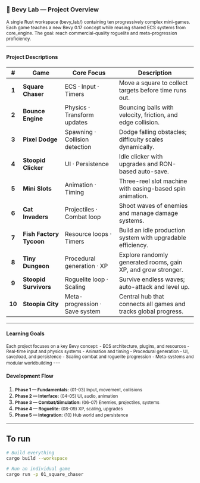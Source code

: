 ### 🦀 Bevy Lab — Project Overview

<span style="font-size: 12px;">
A single Rust workspace (bevy_lab/) containing ten progressively complex mini-games.
Each game teaches a new Bevy 0.17 concept while reusing shared ECS systems from core_engine.
The goal: reach commercial-quality roguelite and meta-progression proficiency.

---
</span>

#### Project Descriptions
<span style="font-size: 12px;">

| # | Game | Core Focus | Description |
|:-:|------|-------------|--------------|
| **1** | **Square Chaser** | ECS · Input · Timers | Move a square to collect targets before time runs out. |
| **2** | **Bounce Engine** | Physics · Transform updates | Bouncing balls with velocity, friction, and edge collision. |
| **3** | **Pixel Dodge** | Spawning · Collision detection | Dodge falling obstacles; difficulty scales dynamically. |
| **4** | **Stoopid Clicker** | UI · Persistence | Idle clicker with upgrades and RON-based auto-save. |
| **5** | **Mini Slots** | Animation · Timing | Three-reel slot machine with easing-based spin animation. |
| **6** | **Cat Invaders** | Projectiles · Combat loop | Shoot waves of enemies and manage damage systems. |
| **7** | **Fish Factory Tycoon** | Resource loops · Timers | Build an idle production system with upgradable efficiency. |
| **8** | **Tiny Dungeon** | Procedural generation · XP | Explore randomly generated rooms, gain XP, and grow stronger. |
| **9** | **Stoopid Survivors** | Roguelite loop · Scaling | Survive endless waves; auto-attack and level up. |
| **10** | **Stoopia City** | Meta-progression · Save system | Central hub that connects all games and tracks global progress. |

---
</span>


#### Learning Goals

<small>
Each project focuses on a key Bevy concept:
- ECS architecture, plugins, and resources  
- Real-time input and physics systems  
- Animation and timing  
- Procedural generation  
- UI, save/load, and persistence  
- Scaling combat and roguelite progression  
- Meta-systems and modular worldbuilding  
</small>
---

#### Development Flow

1. <small>**Phase 1 — Fundamentals:** (01-03) Input, movement, collisions</small>
2. <small>**Phase 2 — Interface:** (04-05) UI, audio, animation</small>
3. <small>**Phase 3 — Combat/Simulation:** (06-07) Enemies, projectiles, systems</small>
4. <small>**Phase 4 — Roguelite:** (08-09) XP, scaling, upgrades</small>
5. <small>**Phase 5 — Integration:** (10) Hub world and persistence</small>  

---

## To run

```bash
# Build everything
cargo build --workspace

# Run an individual game
cargo run -p 01_square_chaser
```